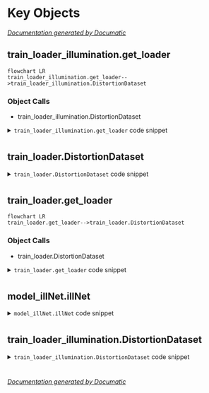 # Key Objects

[_Documentation generated by Documatic_](https://www.documatic.com)

<!---Documatic-section-train_loader_illumination.get_loader-start--->
## train_loader_illumination.get_loader

<!---Documatic-section-get_loader-start--->
```mermaid
flowchart LR
train_loader_illumination.get_loader-->train_loader_illumination.DistortionDataset
```

### Object Calls

* train_loader_illumination.DistortionDataset

<!---Documatic-block-train_loader_illumination.get_loader-start--->
<details>
	<summary><code>train_loader_illumination.get_loader</code> code snippet</summary>

```python
def get_loader(distorted_image_dir, corrected_image_dir, batch_size):
    transform = transforms.Compose([transforms.Normalize((0.5, 0.5, 0.5), (0.5, 0.5, 0.5))])
    dataset = DistortionDataset(distorted_image_dir, corrected_image_dir, transform)
    data_loader = data.DataLoader(dataset=dataset, batch_size=batch_size, shuffle=True, drop_last=True)
    return data_loader
```
</details>
<!---Documatic-block-train_loader_illumination.get_loader-end--->
<!---Documatic-section-get_loader-end--->

# #
<!---Documatic-section-train_loader_illumination.get_loader-end--->

<!---Documatic-section-train_loader.DistortionDataset-start--->
## train_loader.DistortionDataset

<!---Documatic-section-DistortionDataset-start--->
<!---Documatic-block-train_loader.DistortionDataset-start--->
<details>
	<summary><code>train_loader.DistortionDataset</code> code snippet</summary>

```python
class DistortionDataset(data.Dataset):

    def __init__(self, patch_dir, flow_dir, global_dir, transform):
        self.local_img_paths = []
        self.flow_paths = []
        self.global_img_paths = []
        for fs in os.listdir(patch_dir):
            self.local_img_paths.append(os.path.join(patch_dir, fs))
        for fs in os.listdir(flow_dir):
            self.flow_paths.append(os.path.join(flow_dir, fs))
        for fs in os.listdir(global_dir):
            self.global_img_paths.append(os.path.join(global_dir, fs))
        self.local_img_paths.sort()
        self.flow_paths.sort()
        self.global_img_paths.sort()
        self.transform = transform

    def __getitem__(self, index):
        """Reads an image from a file and preprocesses it and returns."""
        local_img_path = self.local_img_paths[index]
        flow_path = self.flow_paths[index]
        global_img_path = self.global_img_paths[index]
        loal_img = skimage.io.imread(local_img_path)
        global_img = skimage.io.imread(global_img_path)
        flow = np.load(flow_path)
        flow = flow.astype(np.float32)
        if self.transform is not None:
            loal_img = self.transform(loal_img)
            global_img = self.transform(global_img)
        return (loal_img, flow, global_img)

    def __len__(self):
        """Returns the total number of image files."""
        return len(self.local_img_paths)
```
</details>
<!---Documatic-block-train_loader.DistortionDataset-end--->
<!---Documatic-section-DistortionDataset-end--->

# #
<!---Documatic-section-train_loader.DistortionDataset-end--->

<!---Documatic-section-train_loader.get_loader-start--->
## train_loader.get_loader

<!---Documatic-section-get_loader-start--->
```mermaid
flowchart LR
train_loader.get_loader-->train_loader.DistortionDataset
```

### Object Calls

* train_loader.DistortionDataset

<!---Documatic-block-train_loader.get_loader-start--->
<details>
	<summary><code>train_loader.get_loader</code> code snippet</summary>

```python
def get_loader(patch_dir, flow_dir, global_dir, batch_size):
    transform = transforms.Compose([transforms.ToTensor(), transforms.Normalize((0.5, 0.5, 0.5), (0.5, 0.5, 0.5))])
    dataset = DistortionDataset(patch_dir, flow_dir, global_dir, transform)
    data_loader = data.DataLoader(dataset=dataset, batch_size=batch_size, shuffle=True, drop_last=True)
    return data_loader
```
</details>
<!---Documatic-block-train_loader.get_loader-end--->
<!---Documatic-section-get_loader-end--->

# #
<!---Documatic-section-train_loader.get_loader-end--->

<!---Documatic-section-model_illNet.illNet-start--->
## model_illNet.illNet

<!---Documatic-section-illNet-start--->
<!---Documatic-block-model_illNet.illNet-start--->
<details>
	<summary><code>model_illNet.illNet</code> code snippet</summary>

```python
class illNet(nn.Module):

    def __init__(self):
        super(illNet, self).__init__()
        self.block1 = nn.Sequential(nn.Conv2d(3, 64, kernel_size=3, padding=1), nn.BatchNorm2d(64), nn.ReLU())
        self.block2 = ResidualBlock(64)
        self.block3 = ResidualBlock(64)
        self.block4 = ResidualBlock(64)
        self.block5 = ResidualBlock(64)
        self.block6 = ResidualBlock(64)
        self.block9 = nn.Sequential(nn.Conv2d(64, 64, kernel_size=3, padding=1), nn.BatchNorm2d(64), nn.ReLU(), nn.Conv2d(64, 64, kernel_size=3, padding=1), nn.BatchNorm2d(64), nn.ReLU(), nn.Conv2d(64, 3, kernel_size=3, padding=1))

    def forward(self, x):
        block1 = self.block1(x)
        block2 = self.block2(block1)
        block3 = self.block3(block2)
        block4 = self.block4(block3)
        block5 = self.block5(block4)
        block6 = self.block6(block5)
        block9 = self.block9(block1 + block6)
        return block9
```
</details>
<!---Documatic-block-model_illNet.illNet-end--->
<!---Documatic-section-illNet-end--->

# #
<!---Documatic-section-model_illNet.illNet-end--->

<!---Documatic-section-train_loader_illumination.DistortionDataset-start--->
## train_loader_illumination.DistortionDataset

<!---Documatic-section-DistortionDataset-start--->
<!---Documatic-block-train_loader_illumination.DistortionDataset-start--->
<details>
	<summary><code>train_loader_illumination.DistortionDataset</code> code snippet</summary>

```python
class DistortionDataset(data.Dataset):

    def __init__(self, distorted_image_dir, corrected_image_dir, transform):
        self.distorted_image_paths = []
        self.corrected_image_paths = []
        for fs in os.listdir(distorted_image_dir):
            self.distorted_image_paths.append(os.path.join(distorted_image_dir, fs))
        for fs in os.listdir(corrected_image_dir):
            self.corrected_image_paths.append(os.path.join(corrected_image_dir, fs))
        self.distorted_image_paths.sort()
        self.corrected_image_paths.sort()
        self.transform = transform

    def __getitem__(self, index):
        """Reads an image from a file and preprocesses it and returns."""
        distorted_image_path = self.distorted_image_paths[index]
        corrected_image_path = self.corrected_image_paths[index]
        distorted_image = skimage.io.imread(distorted_image_path)
        distorted_image = distorted_image.astype(np.float32) / 255.0
        distorted_image = torch.Tensor(distorted_image).permute(2, 0, 1)
        corrected_image = skimage.io.imread(corrected_image_path)
        corrected_image = corrected_image.astype(np.float32) / 255.0
        corrected_image = torch.Tensor(corrected_image).permute(2, 0, 1)
        tfImg = self.transform(distorted_image)
        return (tfImg, corrected_image)

    def __len__(self):
        """Returns the total number of image files."""
        return len(self.distorted_image_paths)
```
</details>
<!---Documatic-block-train_loader_illumination.DistortionDataset-end--->
<!---Documatic-section-DistortionDataset-end--->

# #
<!---Documatic-section-train_loader_illumination.DistortionDataset-end--->

[_Documentation generated by Documatic_](https://www.documatic.com)